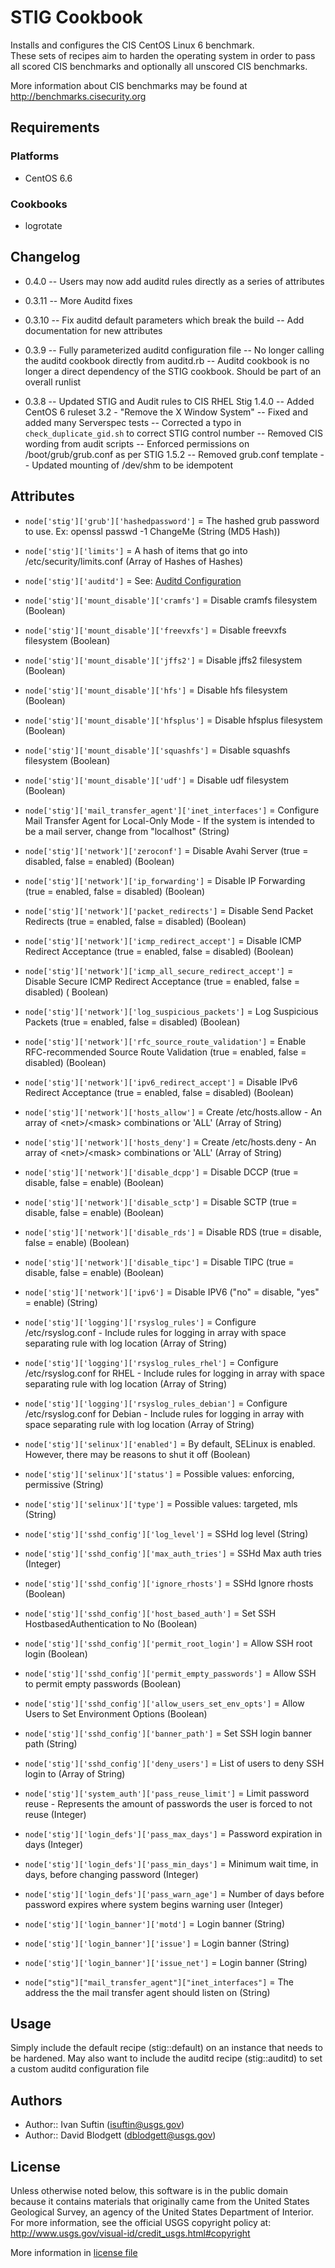 STIG Cookbook
=============
Installs and configures the CIS CentOS Linux 6 benchmark.  
These sets of recipes aim to harden the operating system in order to pass all scored CIS benchmarks and optionally all unscored CIS benchmarks.

More information about CIS benchmarks may be found at http://benchmarks.cisecurity.org

Requirements
------------
### Platforms
- CentOS 6.6

### Cookbooks
- logrotate

Changelog
---------
- 0.4.0
-- Users may now add auditd rules directly as a series of attributes

- 0.3.11
-- More Auditd fixes

- 0.3.10
-- Fix auditd default parameters which break the build
-- Add documentation for new attributes

- 0.3.9 
-- Fully parameterized auditd configuration file
-- No longer calling the auditd cookbook directly from auditd.rb
-- Auditd cookbook is no longer a direct dependency of the STIG cookbook. Should be part of an overall runlist

- 0.3.8
-- Updated STIG and Audit rules to CIS RHEL Stig 1.4.0 
-- Added CentOS 6 ruleset 3.2 - "Remove the X Window System"
-- Fixed and added many Serverspec tests
-- Corrected a typo in `check_duplicate_gid.sh` to correct STIG control number
-- Removed CIS wording from audit scripts
-- Enforced permissions on /boot/grub/grub.conf as per STIG 1.5.2
-- Removed grub.conf template
-- Updated mounting of /dev/shm to be idempotent

Attributes
----------
- `node['stig']['grub']['hashedpassword']` = The hashed grub password to use. Ex: openssl passwd -1 ChangeMe (String (MD5 Hash))

- `node['stig']['limits']` = A hash of items that go into /etc/security/limits.conf (Array of Hashes of Hashes)

- `node['stig']['auditd']` = See: [Auditd Configuration](http://linux.die.net/man/5/auditd.conf)

- `node['stig']['mount_disable']['cramfs']` = Disable cramfs filesystem (Boolean)
- `node['stig']['mount_disable']['freevxfs']` = Disable freevxfs filesystem (Boolean)
- `node['stig']['mount_disable']['jffs2']` = Disable jffs2 filesystem (Boolean)
- `node['stig']['mount_disable']['hfs']` = Disable hfs filesystem (Boolean)
- `node['stig']['mount_disable']['hfsplus']` = Disable hfsplus filesystem (Boolean)
- `node['stig']['mount_disable']['squashfs']` = Disable squashfs filesystem (Boolean)
- `node['stig']['mount_disable']['udf']` = Disable udf filesystem (Boolean)

- `node['stig']['mail_transfer_agent']['inet_interfaces']` = Configure Mail Transfer Agent for Local-Only Mode - If the system is intended to be a mail server, change from "localhost" (String)

- `node['stig']['network']['zeroconf']` = Disable Avahi Server (true = disabled, false = enabled) (Boolean)

- `node['stig']['network']['ip_forwarding']` = Disable IP Forwarding (true = enabled, false = disabled) (Boolean)

- `node['stig']['network']['packet_redirects']` = Disable Send Packet Redirects (true = enabled, false = disabled) (Boolean)

- `node['stig']['network']['icmp_redirect_accept']` = Disable ICMP Redirect Acceptance (true = enabled, false = disabled) (Boolean)

- `node['stig']['network']['icmp_all_secure_redirect_accept']` = Disable Secure ICMP Redirect Acceptance (true = enabled, false = disabled) (
Boolean)

- `node['stig']['network']['log_suspicious_packets']` = Log Suspicious Packets (true = enabled, false = disabled) (Boolean)

- `node['stig']['network']['rfc_source_route_validation']` = Enable RFC-recommended Source Route Validation (true = enabled, false = disabled) (Boolean)

- `node['stig']['network']['ipv6_redirect_accept']` = Disable IPv6 Redirect Acceptance (true = enabled, false = disabled) (Boolean)

- `node['stig']['network']['hosts_allow']` = Create /etc/hosts.allow - An array of &lt;net>/&lt;mask> combinations or 'ALL' (Array of String)

- `node['stig']['network']['hosts_deny']` = Create /etc/hosts.deny - An array of &lt;net>/&lt;mask> combinations or 'ALL' (Array of String)

- `node['stig']['network']['disable_dcpp']` = Disable DCCP (true = disable, false = enable) (Boolean)

- `node['stig']['network']['disable_sctp']` = Disable SCTP (true = disable, false = enable) (Boolean)

- `node['stig']['network']['disable_rds']` = Disable RDS (true = disable, false = enable) (Boolean)

- `node['stig']['network']['disable_tipc']` = Disable TIPC (true = disable, false = enable) (Boolean)

- `node['stig']['network']['ipv6']` = Disable IPV6 ("no" = disable, "yes" = enable) (String)

- `node['stig']['logging']['rsyslog_rules']` = Configure /etc/rsyslog.conf - Include rules for logging in array with space separating rule with log location (Array of String)
- `node['stig']['logging']['rsyslog_rules_rhel']` = Configure /etc/rsyslog.conf for RHEL - Include rules for logging in array with space separating rule with log location (Array of String)
- `node['stig']['logging']['rsyslog_rules_debian']` = Configure /etc/rsyslog.conf for Debian - Include rules for logging in array with space separating rule with log location (Array of String)

- `node['stig']['selinux']['enabled']` = By default, SELinux is enabled. However, there may be reasons to shut it off (Boolean)
- `node['stig']['selinux']['status']` = Possible values: enforcing, permissive (String)
- `node['stig']['selinux']['type']` = Possible values: targeted, mls (String)


- `node['stig']['sshd_config']['log_level']` = SSHd log level (String)
- `node['stig']['sshd_config']['max_auth_tries']` = SSHd Max auth tries (Integer)
- `node['stig']['sshd_config']['ignore_rhosts']` = SSHd Ignore rhosts (Boolean)
- `node['stig']['sshd_config']['host_based_auth']` = Set SSH HostbasedAuthentication to No (Boolean)
- `node['stig']['sshd_config']['permit_root_login']` = Allow SSH root login (Boolean)
- `node['stig']['sshd_config']['permit_empty_passwords']` = Allow SSH to permit empty passwords (Boolean)
- `node['stig']['sshd_config']['allow_users_set_env_opts']` = Allow Users to Set Environment Options (Boolean)
- `node['stig']['sshd_config']['banner_path']` = Set SSH login banner path (String)
- `node['stig']['sshd_config']['deny_users']` = List of users to deny SSH login to (Array of String)

- `node['stig']['system_auth']['pass_reuse_limit']` = Limit password reuse - Represents the amount of passwords the user is forced to not reuse (Integer)

- `node['stig']['login_defs']['pass_max_days']` = Password expiration in days (Integer)
- `node['stig']['login_defs']['pass_min_days']` = Minimum wait time, in days, before changing password (Integer)
- `node['stig']['login_defs']['pass_warn_age']` = Number of days before password expires where system begins warning user (Integer)

- `node['stig']['login_banner']['motd']` = Login banner (String)
- `node['stig']['login_banner']['issue']` = Login banner (String)
- `node['stig']['login_banner']['issue_net']` = Login banner (String)

- `node["stig"]["mail_transfer_agent"]["inet_interfaces"]` = The address the the mail transfer agent should listen on (String)

Usage
-----
Simply include the default recipe (stig::default) on an instance that needs to be hardened. May also want to include the auditd recipe (stig::auditd) to set a custom auditd configuration file
 
Authors
-------
- Author:: Ivan Suftin (<isuftin@usgs.gov>)
- Author:: David Blodgett (<dblodgett@usgs.gov>)

License
-------
Unless otherwise noted below, this software is in the public domain because it contains
materials that originally came from the United States Geological Survey, an agency of the
United States Department of Interior. For more information, see the official USGS
copyright policy at: http://www.usgs.gov/visual-id/credit_usgs.html#copyright

More information in [license file](https://github.com/USGS-WSI-COOKBOOKS/stig/blob/master/LICENSE)